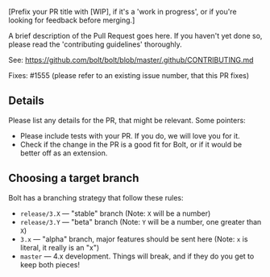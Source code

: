 [Prefix your PR title with [WIP], if it's a 'work in progress', 
or if you're looking for feedback before merging.]

A brief description of the Pull Request goes here. If you haven't yet done so,
please read the 'contributing guidelines' thoroughly. 

See: https://github.com/bolt/bolt/blob/master/.github/CONTRIBUTING.md

Fixes: #1555 (please refer to an existing issue number, that this PR fixes)


Details
-------

Please list any details for the PR, that might be relevant. Some pointers:

 - Please include tests with your PR. If you do, we will love you for it.
 - Check if the change in the PR is a good fit for Bolt, or if it would be
   better off as an extension.
   
Choosing a target branch
------------------------

Bolt has a branching strategy that follow these rules: 

 * `release/3.X` — "stable" branch (Note: `X` will be a number)
 * `release/3.Y` — "beta" branch (Note: `Y` will be a number, one greater than `X`)
 * `3.x` — "alpha" branch, major features should be sent here (Note: `x` is literal, it really is an "x")
 * `master` — 4.x development. Things will break, and if they do you get to keep both pieces!
